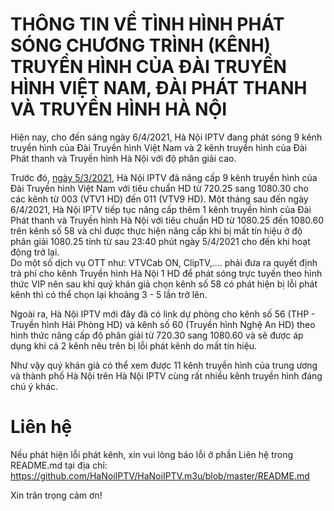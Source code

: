 THÔNG TIN VỀ TÌNH HÌNH PHÁT SÓNG CHƯƠNG TRÌNH (KÊNH) TRUYỀN HÌNH CỦA ĐÀI TRUYỀN HÌNH VIỆT NAM, ĐÀI PHÁT THANH VÀ TRUYỀN HÌNH HÀ NỘI
=======
Hiện nay, cho đến sáng ngày 6/4/2021, Hà Nội IPTV đang phát sóng 9 kênh truyền hình của Đài Truyền hình Việt Nam và 2 kênh truyền hình của Đài Phát thanh và Truyền hình Hà Nội với độ phân giải cao.<br />

Trước đó, [ngày 5/3/2021](https://github.com/HaNoiIPTV/HaNoiIPTV.m3u/commit/8bdca80f40751fd879fde0337fc6038dc930d236), Hà Nội IPTV đã nâng cấp 9 kênh truyền hình của Đài Truyền hình Việt Nam với tiêu chuẩn HD từ 720.25 sang 1080.30 cho các kênh từ 003 (VTV1 HD) đến 011 (VTV9 HD). Một tháng sau đến ngày 6/4/2021, Hà Nội IPTV tiếp tục nâng cấp thêm 1 kênh truyền hình của Đài Phát thanh và Truyền hình Hà Nội với tiêu chuẩn HD từ 1080.25 đến 1080.60 trên kênh số 58 và chỉ được thực hiện nâng cấp khi bị mất tín hiệu ở độ phân giải 1080.25 tính từ sau 23:40 phút ngày 5/4/2021 cho đến khi hoạt động trở lại.<br />
Do một số dịch vụ OTT như: VTVCab ON, ClipTV,.... phải đưa ra quyết định trả phí cho kênh Truyền hình Hà Nội 1 HD để phát sóng trực tuyến theo hình thức VIP nên sau khi quý khán giả chọn kênh số 58 có phát hiện bị lỗi phát kênh thì có thể chọn lại khoảng 3 - 5 lần trở lên.<br />

Ngoài ra, Hà Nội IPTV mới đây đã có link dự phòng cho kênh số 56 (THP - Truyền hình Hải Phòng HD) và kênh số 60 (Truyền hình Nghệ An HD) theo hình thức nâng cấp độ phân giải từ 720.30 sang 1080.60 và sẽ được áp dụng khi cả 2 kênh nêu trên bị lỗi phát kênh do mất tín hiệu.<br />

Như vậy quý khán giả có thể xem được 11 kênh truyền hình của trung ương và thành phố Hà Nội trên Hà Nội IPTV cùng rất nhiều kênh truyền hình đáng chú ý khác.<br />

# Liên hệ
Nếu phát hiện lỗi phát kênh, xin vui lòng báo lỗi ở phần Liên hệ trong README.md tại địa chỉ: https://github.com/HaNoiIPTV/HaNoiIPTV.m3u/blob/master/README.md<br />

Xin trân trọng cảm ơn!<br />
